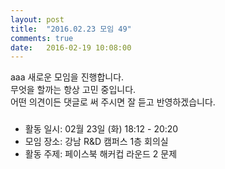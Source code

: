 ```yaml
---
layout: post
title:  "2016.02.23 모임 49"
comments: true
date:   2016-02-19 10:08:00
---
```


aaa 새로운 모임을 진행합니다.<br>
무엇을 할까는 항상 고민 중입니다.<br>
어떤 의견이든 댓글로 써 주시면 잘 듣고 반영하겠습니다.<br>

###
- 활동 일시: 02월 23일 (화) 18:12 - 20:20
- 모임 장소: 강남 R&D 캠퍼스 1층 회의실
- 활동 주제: 페이스북 해커컵 라운드 2 문제
